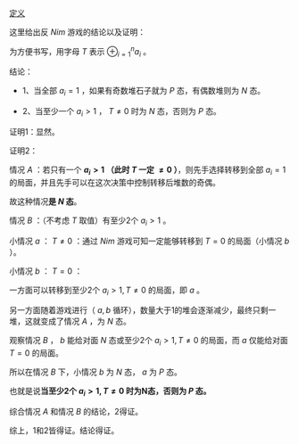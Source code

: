 [定义](https://oi-wiki.org/math/game-theory/intro/#_3)



这里给出反 $Nim$ 游戏的结论以及证明：



为方便书写，用字母 $T$ 表示 $\oplus_{i=1}^{n}a_{i}$ 。



结论：



- 1、当全部 $a_{i}=1$ ，如果有奇数堆石子就为 $P$ 态，有偶数堆则为 $N$ 态。

  

- 2、当至少一个 $a_{i}>1$ ， $T\neq 0$ 时为 $N$ 态，否则为 $P$ 态。

  

证明1：显然。



证明2：



情况 $A$ ：若只有一个 **$a_{i}>1$ （此时 $T$ 一定 $\neq 0$ ）**，则先手选择转移到全部 $a_{i}=1$ 的局面，并且先手可以在这次决策中控制转移后堆数的奇偶。



故这种情况**是 $N$ 态**。



情况 $B$ ：（不考虑 $T$ 取值）有至少2个 $a_{i}>1$ 。



小情况 $a$ ： $T\neq0$ ：通过 $Nim$ 游戏可知一定能够转移到 $T=0$ 的局面（小情况 $b$ ）。



小情况 $b$ ： $T=0$ ：



一方面可以转移到至少2个 $a_{i}>1,T\neq 0$ 的局面，即 $a$ 。



另一方面随着游戏进行（ $a,b$ 循环），数量大于1的堆会逐渐减少，最终只剩一堆，这就变成了情况 $A$ ，为 $N$ 态。



观察情况 $B$ ， $b$ 能给对面 $N$ 态或至少2个 $a_{i}>1,T\neq 0$ 的局面，而 $a$ 仅能给对面 $T=0$ 的局面。



所以在情况 $B$ 下，小情况 $b$ 为 $N$ 态， $a$ 为 $P$ 态。



也就是说**当至少2个 $a_{i}>1,T\neq 0$ 时为N态，否则为 $P$ 态。**



综合情况 $A$ 和情况 $B$ 的结论，2得证。



综上，1和2皆得证。结论得证。


